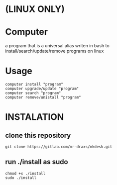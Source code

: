 # (LINUX ONLY)

# Computer
a program that is a universal alias writen in bash to install/search/update/remove programs on linux

# Usage
    computer install "program"
    computer upgrade/update "program"
    computer search "program"
    computer remove/unistall "program"
    
# INSTALATION
## clone this repository
    git clone https://gitlab.com/mr-draxs/mkdesk.git
## run ./install as sudo
    chmod +x ./install
    sudo ./install
